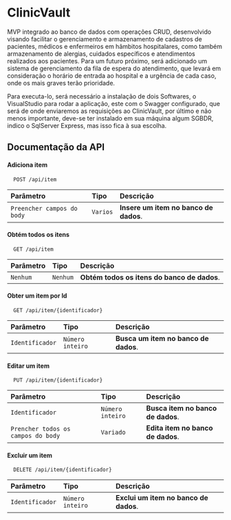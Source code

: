 
# ClinicVault

MVP integrado ao banco de dados com operações CRUD, desenvolvido visando facilitar o gerenciamento e armazenamento de cadastros de pacientes, médicos e enfermeiros em hâmbitos hospitalares, como também armazenamento de alergias, cuidados específicos e atendimentos realizados aos pacientes. Para um futuro próximo, será adicionado um sistema de gerenciamento da fila de espera do atendimento, que levará em consideração o horário de entrada ao hospital e a urgência de cada caso, onde os mais graves terão prioridade.

Para executa-lo, será necessário a instalação de dois Softwares, o VisualStudio para rodar a aplicação, este com o Swagger configurado, que será de onde enviaremos as requisições ao ClinicVault, por último e não menos importante, deve-se ter instalado em sua máquina algum SGBDR, indico o SqlServer Express, mas isso fica à sua escolha.

## Documentação da API



#### Adiciona item

```http
  POST /api/item
```

| Parâmetro   | Tipo       | Descrição                           |
| :---------- | :--------- | :---------------------------------- |
| `Preencher campos do body` | `Varios` | **Insere um item no banco de dados**. |



#### Obtém todos os itens

```http
  GET /api/item
```

| Parâmetro   | Tipo       | Descrição                           |
| :---------- | :--------- | :---------------------------------- |
| `Nenhum` | `Nenhum` | **Obtém todos os itens do banco de dados**. |



#### Obter um item por Id
```http
  GET /api/item/{identificador}
```

| Parâmetro   | Tipo       | Descrição                           |
| :---------- | :--------- | :---------------------------------- |
| `Identificador` | `Número inteiro` | **Busca um item no banco de dados**. |



#### Editar um item
```http
  PUT /api/item/{identificador}
```

| Parâmetro   | Tipo       | Descrição                           |
| :---------- | :--------- | :---------------------------------- |
| `Identificador` | `Número inteiro` | **Busca item no banco de dados**. |
| `Prencher todos os campos do body` | `Variado` | **Edita item no banco de dados**. |



#### Excluir um item
```http
  DELETE /api/item/{identificador}
```

| Parâmetro   | Tipo       | Descrição                           |
| :---------- | :--------- | :---------------------------------- |
| `Identificador` | `Número inteiro` | **Exclui um item no banco de dados**. |

